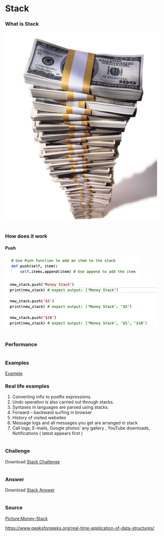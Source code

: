 <!--
What is the purpose of the data structure?

What is the performance of the data structure (you will need to talk about big O notation)?

What kind of problems can be solved using the data structure?

How would the data structure be used in Python (in some cases you will need to discuss recursion)?

What kind of errors are common when using the data structure? -->

# Stack

### What is Stack
![MoneyStack](https://github.com/chloehuang18/Python-Data-Structure/blob/master/money-stack.PNG)


#
### How does it work
#### Push
![PushCode](https://github.com/chloehuang18/Python-Data-Structure/blob/master/push_code.PNG)
![PushResult](https://github.com/chloehuang18/Python-Data-Structure/blob/master/push_result.PNG)
#
### Performance

#
### Examples
[Example](stack_example.py)

### Real life examples

1. Converting infix to postfix expressions.
2. Undo operation is also carried out through stacks.
3. Syntaxes in languages are parsed using stacks.
4. Forward – backward surfing in browser
5. History of visited websites
6. Message logs and all messages you get are arranged in stack
7. Call logs, E-mails, Google photos’ any gallery , YouTube downloads, Notifications ( latest appears first )

#
### Challenge
Download [Stack Challenge](stack_challenage.py)
#
### Answer
Download [Stack Answer](stack_answer.py)
#
### Source
[Picture:Money-Stack](https://www.yourconroenews.com/business/bizfeed/article/Mississippi-bank-to-purchase-Houston-s-Icon-Bank-12847400.php)

https://www.geeksforgeeks.org/real-time-application-of-data-structures/
